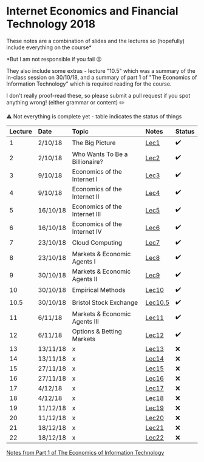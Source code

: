 # Internet Economics and Financial Technology 2018

These notes are a combination of slides and the lectures so (hopefully) include everything on the course*

*But I am not responsible if you fail 😛

They also include some extras - lecture "10.5" which was a summary of the in-class session on 30/10/18, and a summary of part 1 of "The Economics of Information Technology" which is required reading for the course.

I don't really proof-read these, so please submit a pull request if you spot anything wrong! (either grammar or content) ✏️

⚠️ Not everything is complete yet - table indicates the status of things

|Lecture|Date|Topic|Notes|Status|
|:--|:--|:--|:--|:--|
|1|2/10/18|The Big Picture|[Lec1](Notes/Lecture1.md)|✔️|
|2|2/10/18|Who Wants To Be a Billionaire?|[Lec2](Notes/Lecture2.md)|✔️|
|3|9/10/18|Economics of the Internet I|[Lec3](Notes/Lecture3.md)|✔️|
|4|9/10/18|Economics of the Internet II|[Lec4](Notes/Lecture4.md)|✔️|
|5|16/10/18|Economics of the Internet III|[Lec5](Notes/Lecture5.md)|✔️|
|6|16/10/18|Economics of the Internet IV|[Lec6](Notes/Lecture6.md)|✔️|
|7|23/10/18|Cloud Computing|[Lec7](Notes/Lecture7.md)|✔️|
|8|23/10/18|Markets & Economic Agents I|[Lec8](Notes/Lecture8.md)|✔️|
|9|30/10/18|Markets & Economic Agents II|[Lec9](Notes/Lecture9.md)|✔️|
|10|30/10/18|Empirical Methods|[Lec10](Notes/Lecture10.md)|✔️|
|10.5|30/10/18|Bristol Stock Exchange|[Lec10.5](Notes/Lecture105.md)|✔️|
|11|6/11/18|Markets & Economic Agents III|[Lec11](Notes/Lecture11.md)|✔️|
|12|6/11/18|Options & Betting Markets|[Lec12](Notes/Lecture12.md)|✔️|
|13|13/11/18|x|[Lec13](Notes/Lecture13.md)|❌|
|14|13/11/18|x|[Lec14](Notes/Lecture14.md)|❌|
|15|27/11/18|x|[Lec15](Notes/Lecture15.md)|❌|
|16|27/11/18|x|[Lec16](Notes/Lecture16.md)|❌|
|17|4/12/18|x|[Lec17](Notes/Lecture17.md)|❌|
|18|4/12/18|x|[Lec18](Notes/Lecture18.md)|❌|
|19|11/12/18|x|[Lec19](Notes/Lecture19.md)|❌|
|20|11/12/18|x|[Lec20](Notes/Lecture20.md)|❌|
|21|18/12/18|x|[Lec21](Notes/Lecture21.md)|❌|
|22|18/12/18|x|[Lec22](Notes/Lecture22.md)|❌|

[Notes from Part 1 of The Economics of Information Technology](Notes/Part1Book.md)
